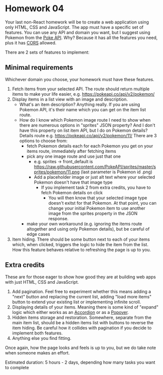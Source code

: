 # Homework 04

Your last non-React homework will be to create a web application using only HTML, CSS and JavaScript. The app must have a specific set of features. You can use any API and domain you want, but I suggest using Pokemon from the [Poke API](https://pokeapi.co/). Why? Because it has all the features you need, plus it has [CORS](https://en.wikipedia.org/wiki/Cross-origin_resource_sharing) allowed.

There are 2 sets of features to implement:

## Minimal requirements

Whichever domain you choose, your homework must have these features.

1. Fetch items from your selected API. The route should return multiple items to make your life easier, e.g. https://pokeapi.co/api/v2/pokemon/
2. Display items in a list view with an image and description.
    - What's an item description? Anything really. If you are using Pokemon API, it's their name which you can get on the item list route.
    - How do I know which Pokemon image route I need to show when there are numerous options in "sprites" JSON property? And I don't have this property on list item API, but I do on Pokemon details? Details route e.g. https://pokeapi.co/api/v2/pokemon/11/ There are 3 options to choose from:
        - fetch Pokemon details each for each Pokemon you get on your items route, immediately after fetching items
        - pick any one image route and use just that one
            - e.g. sprites -> front_default is https://raw.githubusercontent.com/PokeAPI/sprites/master/sprites/pokemon/11.png (last parameter is Pokemon id .png)
            - Add a placeholder image or just alt text where your selected Pokemon doesn't have that image type
                - If you implement task 2 from extra credits, you have to fetch Pokemon details on click
                    - You will then know that your selected image type doesn't exitst for that Pokemon. At that point, you can change your initial Pokemon item to use another image from the sprites property in the JSON response.
        - make your own workaround (e.g. ignoring the items route altogether and using only Pokemon details), but be careful of edge cases
3. Item hiding. There should be some button next to each of your items which, when clicked, triggers the logic to hide the item from the list. How this feature behaves relative to refreshing the page is up to you.

## Extra credits

These are for those eager to show how good they are at building web apps with just HTML, CSS and JavaScript.

1. Add pagination. Feel free to experiment whether this means adding a "next" button and replacing the current list, adding "load more items" button to extend your existing list or implementing infinite scroll.
2. Displaying details of your items. Meaning there is some kind of "expand" logic which either works as an [Accordion](https://www.w3schools.com/howto/howto_js_accordion.asp) or as a [Popover](https://getbootstrap.com/docs/4.0/components/popovers/).
3. Hidden items storage and restoration. Somewhere, separate from the main item list, should be a hidden items list with buttons to reverse the item hiding. Be careful how it collides with pagination if you decide to implement both features.
4. Anything else you find fitting.

Once again, how the page looks and feels is up to you, but we do take note when someone makes an effort.

Estimated duration: 5 hours - 2 days, depending how many tasks you want to complete
